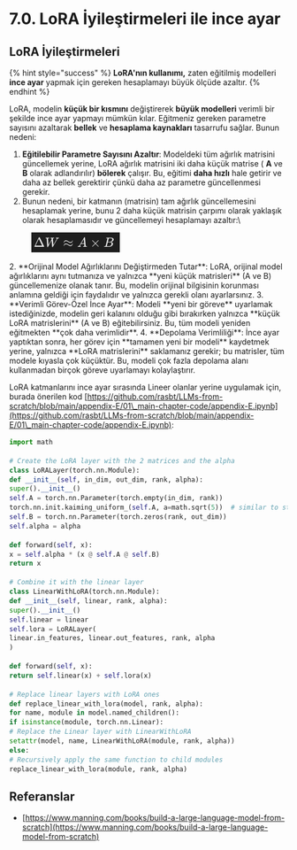 # 7.0. LoRA İyileştirmeleri ile ince ayar

## LoRA İyileştirmeleri

{% hint style="success" %}
**LoRA'nın kullanımı,** zaten eğitilmiş modelleri **ince ayar** yapmak için gereken hesaplamayı büyük ölçüde azaltır.
{% endhint %}

LoRA, modelin **küçük bir kısmını** değiştirerek **büyük modelleri** verimli bir şekilde ince ayar yapmayı mümkün kılar. Eğitmeniz gereken parametre sayısını azaltarak **bellek** ve **hesaplama kaynakları** tasarrufu sağlar. Bunun nedeni:

1. **Eğitilebilir Parametre Sayısını Azaltır**: Modeldeki tüm ağırlık matrisini güncellemek yerine, LoRA ağırlık matrisini iki daha küçük matrise ( **A** ve **B** olarak adlandırılır) **bölerek** çalışır. Bu, eğitimi **daha hızlı** hale getirir ve daha az bellek gerektirir çünkü daha az parametre güncellenmesi gerekir.
1.  Bunun nedeni, bir katmanın (matrisin) tam ağırlık güncellemesini hesaplamak yerine, bunu 2 daha küçük matrisin çarpımı olarak yaklaşık olarak hesaplamasıdır ve güncellemeyi hesaplamayı azaltır:\


<figure><img src="../../.gitbook/assets/image (9) (1).png" alt=""><figcaption></figcaption></figure>
2. **Orijinal Model Ağırlıklarını Değiştirmeden Tutar**: LoRA, orijinal model ağırlıklarını aynı tutmanıza ve yalnızca **yeni küçük matrisleri** (A ve B) güncellemenize olanak tanır. Bu, modelin orijinal bilgisinin korunması anlamına geldiği için faydalıdır ve yalnızca gerekli olanı ayarlarsınız.
3. **Verimli Görev-Özel İnce Ayar**: Modeli **yeni bir göreve** uyarlamak istediğinizde, modelin geri kalanını olduğu gibi bırakırken yalnızca **küçük LoRA matrislerini** (A ve B) eğitebilirsiniz. Bu, tüm modeli yeniden eğitmekten **çok daha verimlidir**.
4. **Depolama Verimliliği**: İnce ayar yaptıktan sonra, her görev için **tamamen yeni bir modeli** kaydetmek yerine, yalnızca **LoRA matrislerini** saklamanız gerekir; bu matrisler, tüm modele kıyasla çok küçüktür. Bu, modeli çok fazla depolama alanı kullanmadan birçok göreve uyarlamayı kolaylaştırır.

LoRA katmanlarını ince ayar sırasında Lineer olanlar yerine uygulamak için, burada önerilen kod [https://github.com/rasbt/LLMs-from-scratch/blob/main/appendix-E/01\_main-chapter-code/appendix-E.ipynb](https://github.com/rasbt/LLMs-from-scratch/blob/main/appendix-E/01\_main-chapter-code/appendix-E.ipynb):
```python
import math

# Create the LoRA layer with the 2 matrices and the alpha
class LoRALayer(torch.nn.Module):
def __init__(self, in_dim, out_dim, rank, alpha):
super().__init__()
self.A = torch.nn.Parameter(torch.empty(in_dim, rank))
torch.nn.init.kaiming_uniform_(self.A, a=math.sqrt(5))  # similar to standard weight initialization
self.B = torch.nn.Parameter(torch.zeros(rank, out_dim))
self.alpha = alpha

def forward(self, x):
x = self.alpha * (x @ self.A @ self.B)
return x

# Combine it with the linear layer
class LinearWithLoRA(torch.nn.Module):
def __init__(self, linear, rank, alpha):
super().__init__()
self.linear = linear
self.lora = LoRALayer(
linear.in_features, linear.out_features, rank, alpha
)

def forward(self, x):
return self.linear(x) + self.lora(x)

# Replace linear layers with LoRA ones
def replace_linear_with_lora(model, rank, alpha):
for name, module in model.named_children():
if isinstance(module, torch.nn.Linear):
# Replace the Linear layer with LinearWithLoRA
setattr(model, name, LinearWithLoRA(module, rank, alpha))
else:
# Recursively apply the same function to child modules
replace_linear_with_lora(module, rank, alpha)
```
## Referanslar

* [https://www.manning.com/books/build-a-large-language-model-from-scratch](https://www.manning.com/books/build-a-large-language-model-from-scratch)
